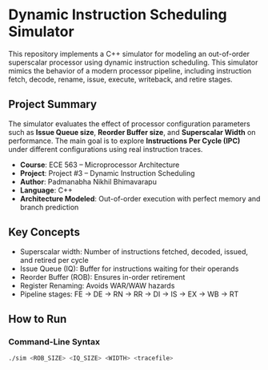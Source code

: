# Dynamic Instruction Scheduling Simulator

This repository implements a C++ simulator for modeling an out-of-order superscalar processor using dynamic instruction scheduling. This simulator mimics the behavior of a modern processor pipeline, including instruction fetch, decode, rename, issue, execute, writeback, and retire stages.

## Project Summary

The simulator evaluates the effect of processor configuration parameters such as **Issue Queue size**, **Reorder Buffer size**, and **Superscalar Width** on performance. The main goal is to explore **Instructions Per Cycle (IPC)** under different configurations using real instruction traces.

- **Course**: ECE 563 – Microprocessor Architecture
- **Project**: Project #3 – Dynamic Instruction Scheduling
- **Author**: Padmanabha Nikhil Bhimavarapu
- **Language**: C++
- **Architecture Modeled**: Out-of-order execution with perfect memory and branch prediction

## Key Concepts

- Superscalar width: Number of instructions fetched, decoded, issued, and retired per cycle
- Issue Queue (IQ): Buffer for instructions waiting for their operands
- Reorder Buffer (ROB): Ensures in-order retirement
- Register Renaming: Avoids WAR/WAW hazards
- Pipeline stages: FE -> DE -> RN -> RR -> DI -> IS -> EX -> WB -> RT

## How to Run

### Command-Line Syntax

```bash
./sim <ROB_SIZE> <IQ_SIZE> <WIDTH> <tracefile>
